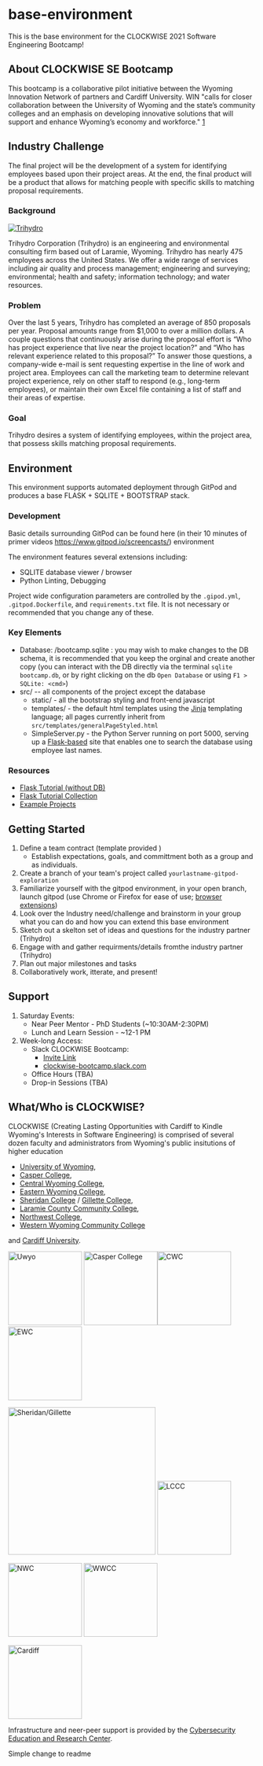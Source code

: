 # base-environment

This is the base environment for the CLOCKWISE 2021 Software Engineering Bootcamp!

## About CLOCKWISE SE Bootcamp

This bootcamp is a collaborative pilot initiative between the Wyoming Innovation Network of partners and Cardiff University. WIN "calls for closer collaboration between the University of Wyoming and the state’s community colleges and an emphasis on developing innovative solutions that will support and enhance Wyoming’s economy and workforce." [1](https://governor.wyo.gov/media/news-releases/2021-news-releases/governor-unveils-higher-education-initiative-with-new-approach) 


## Industry Challenge

The final project will be the development of a system for identifying employees based upon their project areas. At the end, the final product will be a product that allows for matching people with specific skills to matching proposal requirements.

### Background
[![Trihydro](https://www.trihydro.com/images/default-source/layout-images/logo.png)](https://www.trihydro.com)

Trihydro Corporation (Trihydro) is an engineering and environmental consulting firm based out of Laramie, Wyoming. Trihydro has nearly 475 employees across the United States. We offer a wide range of services including air quality and process management; engineering and surveying; environmental; health and safety; information technology; and water resources.

### Problem
Over the last 5 years, Trihydro has completed an average of 850 proposals per year. Proposal amounts range from $1,000 to over a million dollars. A couple questions that continuously arise during the proposal effort is “Who has project experience that live near the project location?” and “Who has relevant experience related to this proposal?” To answer those questions, a company-wide e-mail is sent requesting expertise in the line of work and project area. Employees can call the marketing team to determine relevant project experience, rely on other staff to respond (e.g., long-term employees), or maintain their own Excel file containing a list of staff and their areas of expertise.

### Goal

Trihydro desires a system of identifying employees, within the project area, that possess skills matching proposal requirements.

## Environment
This environment supports automated deployment through GitPod and produces a base FLASK + SQLITE + BOOTSTRAP stack.

### Development 

Basic details surrounding GitPod can be found here (in their 10 minutes of primer videos https://www.gitpod.io/screencasts/) environment 

The environment features several extensions including:
   * SQLITE database viewer / browser
   * Python Linting, Debugging

Project wide configuration parameters are controlled by the `.gipod.yml`, `.gitpod.Dockerfile`, and `requirements.txt` file. It is not necessary or recommended that you change any of these.

### Key Elements

  * Database: /bootcamp.sqlite : you may wish to make changes to the DB schema, it is recommended that you keep the orginal and create another copy (you can interact with the DB directly via the terminal `sqlite bootcamp.db`, or by right clicking on the db `Open Database` or using `F1 > SQLite: <cmd>`)
  * src/  -- all components of the project except the database
    * static/  - all the bootstrap styling and front-end javascript
    * templates/ - the default html templates using the [Jinja](https://jinja.palletsprojects.com/en/2.11.x/) templating language; all pages currently inherit from `src/templates/generalPageStyled.html`
    * SimpleServer.py - the Python Server running on port 5000, serving up a [Flask-based](https://flask.palletsprojects.com/en/1.1.x/) site that enables one to search the database using employee last names.




### Resources

 * [Flask Tutorial (without DB)](https://flask.palletsprojects.com/en/1.1.x/tutorial/)
 * [Flask Tutorial Collection](https://realpython.com/tutorials/flask/)
 * [Example Projects](https://www.fullstackpython.com/flask.html)



## Getting Started

1. Define a team contract (template provided ) 
   * Establish expectations, goals, and committment both as a group and as individuals.
1. Create a branch of your team's project called `yourlastname-gitpod-exploration`
1. Familiarize yourself with the gitpod environment, in your open branch, launch gitpod (use Chrome or Firefox for ease of use; [browser extensions](https://www.gitpod.io/docs/browser-extension/))
1. Look over the Industry need/challenge and brainstorm in your group what you can do and how you can extend this base environment
1. Sketch out a skelton set of ideas and questions for the industry partner (Trihydro) 
1. Engage with and gather requirments/details fromthe industry partner (Trihydro) 
1. Plan out major milestones and tasks
1. Collaboratively work, itterate, and present!

## Support
1. Saturday Events:
   * Near Peer Mentor - PhD Students (~10:30AM-2:30PM)
   * Lunch and Learn Session - ~12-1 PM 
1. Week-long Access:
   * Slack CLOCKWISE Bootcamp:
      * [Invite Link](https://join.slack.com/t/clockwise-bootcamp/shared_invite/zt-nu2mzbza-uvGPV1pXr0lHbJskgr_Y~Q)
      * [clockwise-bootcamp.slack.com](clockwise-bootcamp.slack.com) 
    * Office Hours (TBA)
    * Drop-in Sessions (TBA)

 
 ## What/Who is CLOCKWISE?

 CLOCKWISE (Creating Lasting Opportunities with Cardiff to Kindle Wyoming's Interests in Software Engineering) is comprised of several dozen faculty and administrators from Wyoming's public insitutions of higher education
   * [University of Wyoming](www.uwyo.edu), 
   * [Casper College](http://www.caspercollege.edu/), 
   * [Central Wyoming College](http://cwc.edu/), 
   * [Eastern Wyoming College](https://ewc.wy.edu/), 
   * [Sheridan College](http://www.sheridan.edu/) / [Gillette College](http://www.sheridan.edu/about/gillette), 
   * [Laramie County Community College](http://www.lccc.wy.edu/), 
   * [Northwest College](http://www.nwc.edu/), 
   * [Western Wyoming Community College](http://www.westernwyoming.edu/) 

and [Cardiff University](https://www.cardiff.ac.uk/).

[<img src="https://upload.wikimedia.org/wikipedia/commons/1/18/University_of_Wyoming_logo.svg" alt="Uwyo" title="Uwyo" width="150" />](http://www.uwyo.edu) [<img src="https://upload.wikimedia.org/wikipedia/commons/e/ee/Casper_College_wordmark.svg" alt="Casper College" title="Casper College" width="150" />](http://www.caspercollege.edu)[<img src="https://www.cwc.edu/media/marketing-files/cwcedu/style-assets/icons/cwc-logo-blue@2x.png" alt="CWC" title="CWC" width="150" />](http://www.cwc.edu)[<img src="https://uqwf03nohzf4b5l9s1r9ke214de-wpengine.netdna-ssl.com/wp-content/uploads/2020/10/EWC_LogoBlackB.png" alt="EWC" title="EWC" width="150" />](http://https://ewc.wy.edu/)

[<img src="https://www.sheridan.edu/wp-content/uploads/2015/12/SC-NWCCD-GC_large.png" alt="Sheridan/Gillette" title="Sheridan/Gillette" width="300"/>](https://www.sheridan.edu) [<img src="https://upload.wikimedia.org/wikipedia/en/3/3c/Laramie_County_CC_logo.jpg" alt="LCCC" title="LCCC" width="150"/>](http://www.lccc.wy.edu)

[<img src="http://www.uwyo.edu/acadaffairs/degree-plans/_files/images/comm-colleges/nwc_logo_605x206.gif" alt="NWC" title="NWC" width="150" />](http://www.nwc.org) [<img src="https://www.mtsacc.org/colleges/uploads/2017/10/Western-Wyoming-Community-College-300x142.jpg" alt="WWCC" title="WWCC" width="150"/>](http://www.westernwyoming.edu/)

[<img src="https://upload.wikimedia.org/wikipedia/commons/3/35/Cardiff-university-vector-logo.svg" alt="Cardiff" title="Cardiff" width="150"/>](https://www.cardiff.ac.uk/)


Infrastructure and neer-peer support is provided by the [Cybersecurity Education and Research Center](http://www.uwyo.edu/CEDAR).

Simple change to readme
